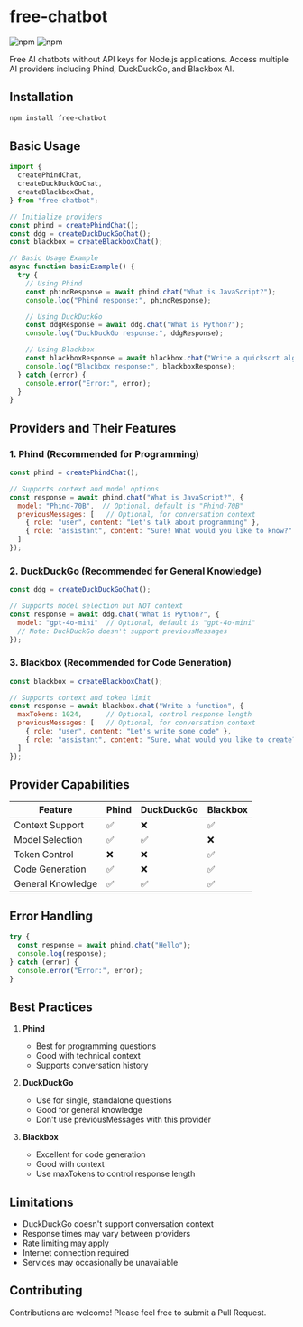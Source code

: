 # free-chatbot

![npm](https://img.shields.io/npm/v/free-chatbot) ![npm](https://img.shields.io/npm/dt/free-chatbot)

Free AI chatbots without API keys for Node.js applications. Access multiple AI providers including Phind, DuckDuckGo, and Blackbox AI.

## Installation

```bash
npm install free-chatbot
```

## Basic Usage

```javascript
import {
  createPhindChat,
  createDuckDuckGoChat,
  createBlackboxChat,
} from "free-chatbot";

// Initialize providers
const phind = createPhindChat();
const ddg = createDuckDuckGoChat();
const blackbox = createBlackboxChat();

// Basic Usage Example
async function basicExample() {
  try {
    // Using Phind
    const phindResponse = await phind.chat("What is JavaScript?");
    console.log("Phind response:", phindResponse);

    // Using DuckDuckGo
    const ddgResponse = await ddg.chat("What is Python?");
    console.log("DuckDuckGo response:", ddgResponse);

    // Using Blackbox
    const blackboxResponse = await blackbox.chat("Write a quicksort algorithm");
    console.log("Blackbox response:", blackboxResponse);
  } catch (error) {
    console.error("Error:", error);
  }
}
```

## Providers and Their Features

### 1. Phind (Recommended for Programming)
```javascript
const phind = createPhindChat();

// Supports context and model options
const response = await phind.chat("What is JavaScript?", {
  model: "Phind-70B",  // Optional, default is "Phind-70B"
  previousMessages: [   // Optional, for conversation context
    { role: "user", content: "Let's talk about programming" },
    { role: "assistant", content: "Sure! What would you like to know?" }
  ]
});
```

### 2. DuckDuckGo (Recommended for General Knowledge)
```javascript
const ddg = createDuckDuckGoChat();

// Supports model selection but NOT context
const response = await ddg.chat("What is Python?", {
  model: "gpt-4o-mini"  // Optional, default is "gpt-4o-mini"
  // Note: DuckDuckGo doesn't support previousMessages
});
```

### 3. Blackbox (Recommended for Code Generation)
```javascript
const blackbox = createBlackboxChat();

// Supports context and token limit
const response = await blackbox.chat("Write a function", {
  maxTokens: 1024,      // Optional, control response length
  previousMessages: [   // Optional, for conversation context
    { role: "user", content: "Let's write some code" },
    { role: "assistant", content: "Sure, what would you like to create?" }
  ]
});
```

## Provider Capabilities

| Feature | Phind | DuckDuckGo | Blackbox |
|---------|-------|------------|----------|
| Context Support | ✅ | ❌ | ✅ |
| Model Selection | ✅ | ✅ | ❌ |
| Token Control | ❌ | ❌ | ✅ |
| Code Generation | ✅ | ❌ | ✅ |
| General Knowledge | ✅ | ✅ | ✅ |

## Error Handling

```javascript
try {
  const response = await phind.chat("Hello");
  console.log(response);
} catch (error) {
  console.error("Error:", error);
}
```

## Best Practices

1. **Phind**
   - Best for programming questions
   - Good with technical context
   - Supports conversation history

2. **DuckDuckGo**
   - Use for single, standalone questions
   - Good for general knowledge
   - Don't use previousMessages with this provider

3. **Blackbox**
   - Excellent for code generation
   - Good with context
   - Use maxTokens to control response length

## Limitations

- DuckDuckGo doesn't support conversation context
- Response times may vary between providers
- Rate limiting may apply
- Internet connection required
- Services may occasionally be unavailable

## Contributing

Contributions are welcome! Please feel free to submit a Pull Request.